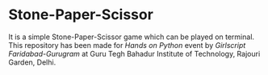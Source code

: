 # Stone-Paper-Scissor
It is a simple Stone-Paper-Scissor game which can be played on terminal.
This repository has been made for *Hands on Python* event by *Girlscript Faridabad-Gurugram* at Guru Tegh Bahadur Institute of Technology, Rajouri Garden, Delhi. 
